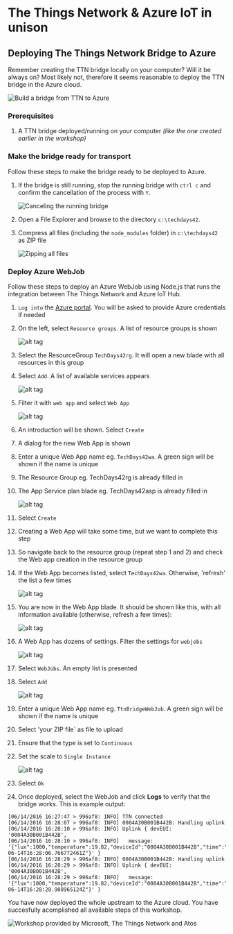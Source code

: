 # The Things Network & Azure IoT in unison
## Deploying The Things Network Bridge to Azure

Remember creating the TTN bridge locally on your computer? Will it be always on? Most likely not, therefore it seems reasonable to deploy the TTN bridge in the Azure cloud.

![Build a bridge from TTN to Azure](img/msft/Picture08-build-a-bridge-frm-ttn-to-azure.png)

### Prerequisites

1. A TTN bridge deployed/running on your computer _(like the one created earlier in the workshop)_

### Make the bridge ready for transport

Follow these steps to make the bridge ready to be deployed to Azure.

1. If the bridge is still running, stop the running bridge with `ctrl c` and confirm the cancellation of the process with `Y`.
    
    ![Canceling the running bridge](img/bridge-cancelation.png)

2. Open a File Explorer and browse to the directory `c:\techdays42`.
3. Compress all files (including the `node_modules` folder) in `c:\techdays42` as ZIP file
    
    ![Zipping all files](img/zipping-all-files.png)


### Deploy Azure WebJob

Follow these steps to deploy an Azure WebJob using Node.js that runs the integration between The Things Network and Azure IoT Hub.

1. `Log into` the [Azure portal](https://portal.azure.com/). You will be asked to provide Azure credentials if needed
2. On the left, select `Resource groups`. A list of resource groups is shown

    ![alt tag](img/azure-resource-groups.png)

3. Select the ResourceGroup `TechDays42rg`. It will open a new blade with all resources in this group

4. Select `Add`. A list of available services appears

    ![alt tag](img/azure-portal-add.png)

5. Filter it with `web app` and select `Web App`

    ![alt tag](img/azure-filter-web-app.png)

6. An introduction will be shown. Select `Create`
7. A dialog for the new Web App is shown
8. Enter a unique Web App name eg. `TechDays42wa`. A green sign will be shown if the name is unique
9. The Resource Group eg. TechDays42rg is already filled in
10. The App Service plan blade eg. TechDays42asp is already filled in 

    ![alt tag](img/azure-web-app-create.png)

11. Select `Create`

12. Creating a Web App will take some time, but we want to complete this step
13. So navigate back to the resource group (repeat step 1 and 2) and check the Web app creation in the resource group
14. If the Web App becomes listed, select `TechDays42wa`. Otherwise, 'refresh' the list a few times

    ![alt tag](img/azure-portal-refresh.png)

15. You are now in the Web App blade. It should be shown like this, with all information available (otherwise, refresh a few times):

    ![alt tag](img/azure-web-app-blade.png)

16. A Web App has dozens of settings. Filter the settings for `webjobs`

    ![alt tag](img/azure-web-app-filter-webjobs.png)

17. Select `WebJobs`. An empty list is presented
18. Select `Add`

    ![alt tag](img/azure-portal-add.png)

19. Enter a unique Web App name eg. `TtnBridgeWebJob`. A green sign will be shown if the name is unique
20. Select 'your ZIP file` as file to upload
21. Ensure that the type is set to `Continuous`
22. Set the scale to `Single Instance`

    ![alt tag](img/azure-web-job-add.png)

23. Select `Ok`


11. Once deployed, select the WebJob and click **Logs** to verify that the bridge works. This is example output:
```
[06/14/2016 16:27:47 > 996af8: INFO] TTN connected
[06/14/2016 16:28:07 > 996af8: INFO] 0004A30B001B442B: Handling uplink
[06/14/2016 16:28:10 > 996af8: INFO] Uplink { devEUI: '0004A30B001B442B',
[06/14/2016 16:28:10 > 996af8: INFO]   message: '{"lux":1000,"temperature":19.82,"deviceId":"0004A30B001B442B","time":"2016-06-14T16:28:06.766772461Z"}' }
[06/14/2016 16:28:29 > 996af8: INFO] 0004A30B001B442B: Handling uplink
[06/14/2016 16:28:29 > 996af8: INFO] Uplink { devEUI: '0004A30B001B442B',
[06/14/2016 16:28:29 > 996af8: INFO]   message: '{"lux":1000,"temperature":19.82,"deviceId":"0004A30B001B442B","time":"2016-06-14T16:28:28.908965124Z"}' }
```

You have now deployed the whole upstream to the Azure cloud. You have succesfully acomplished all available steps of this workshop.

![Workshop provided by Microsoft, The Things Network and Atos](img/logos/microsoft-ttn-atos.png)